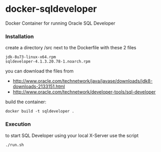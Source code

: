 # docker-sqldeveloper
Docker Container for running Oracle SQL Developer

### Installation

create a directory /src next to the Dockerfile with these 2 files
```
jdk-8u73-linux-x64.rpm
sqldeveloper-4.1.3.20.78-1.noarch.rpm
```
you can download the files from
- http://www.oracle.com/technetwork/java/javase/downloads/jdk8-downloads-2133151.html
- http://www.oracle.com/technetwork/developer-tools/sql-developer

build the container:
```
docker build -t sqldeveloper .
```

### Execution

to start SQL Developer using your local X-Server use the script
```
./run.sh
```
